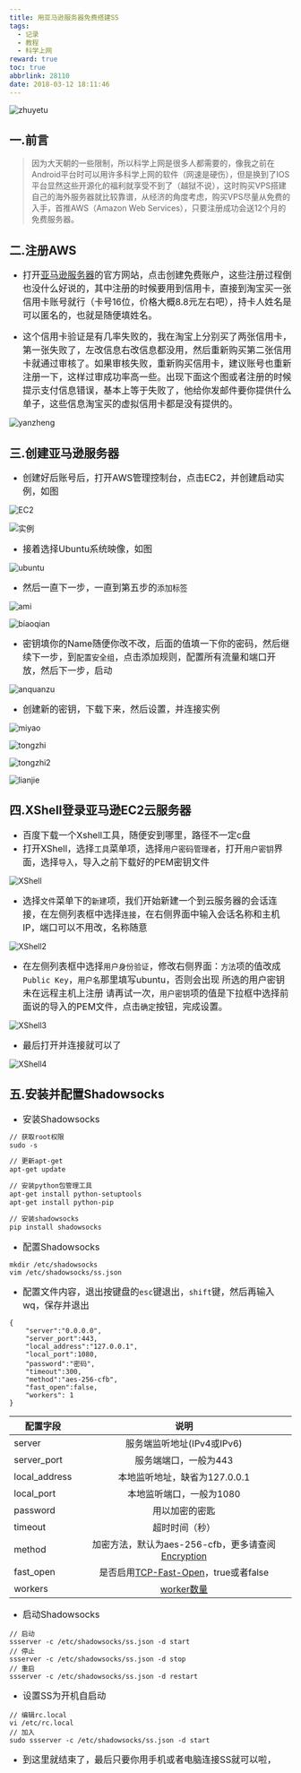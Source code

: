 ```yaml
---
title: 用亚马逊服务器免费搭建SS
tags:
  - 记录
  - 教程
  - 科学上网
reward: true
toc: true
abbrlink: 28110
date: 2018-03-12 18:11:46
---
```

![zhuyetu](https://wx3.sinaimg.cn/mw690/0068Se8Tgy1fpa7gerzu8j30jw08974n.jpg)

## 一.前言
> 因为大天朝的一些限制，所以科学上网是很多人都需要的，像我之前在Android平台时可以用许多科学上网的软件（网速是硬伤），但是换到了IOS平台显然这些开源化的福利就享受不到了（越狱不说），这时购买VPS搭建自己的海外服务器就比较靠谱，从经济的角度考虑，购买VPS尽量从免费的入手，首推AWS（Amazon Web Services），只要注册成功会送12个月的免费服务器。

<!-- more --> 

## 二.注册AWS
* <font size=3>打开[亚马逊服务器](https://amazonaws-china.com/cn/)的官方网站，点击创建免费账户，这些注册过程倒也没什么好说的，其中注册的时候要用到信用卡，直接到淘宝买一张信用卡账号就行（卡号16位，价格大概8.8元左右吧），持卡人姓名是可以匿名的，也就是随便填姓名。</font>

* <font size=3>这个信用卡验证是有几率失败的，我在淘宝上分别买了两张信用卡，第一张失败了，左改信息右改信息都没用，然后重新购买第二张信用卡就通过审核了。如果审核失败，重新购买信用卡，建议账号也重新注册一下，这样过审成功率高一些。出现下面这个图或者注册的时候提示支付信息错误，基本上等于失败了，他给你发邮件要你提供什么单子，这些信息淘宝买的虚拟信用卡都是没有提供的。</font>

![yanzheng](https://wx2.sinaimg.cn/mw690/0068Se8Tgy1fpa9n3zu1gj30pf0aqq2y.jpg)

## 三.创建亚马逊服务器
* <font size=3>创建好后账号后，打开AWS管理控制台，点击EC2，并创建启动实例，如图</font>

![EC2](https://wx2.sinaimg.cn/mw690/0068Se8Tgy1fpa9vts2eij316y0m7q5q.jpg)

![实例](https://wx1.sinaimg.cn/mw690/0068Se8Tgy1fpa9yqqi9fj30l904dweh.jpg)

* <font size=3>接着选择Ubuntu系统映像，如图</font>

![ubuntu](https://wx3.sinaimg.cn/mw690/0068Se8Tgy1fpaa0nov52j31a70k5gom.jpg)

* <font size=3>然后一直下一步，一直到第五步的`添加标签`</font>

![ami](https://wx3.sinaimg.cn/mw690/0068Se8Tgy1fpaa3sr2sjj31700kpgnj.jpg)

![biaoqian](https://wx1.sinaimg.cn/mw690/0068Se8Tgy1fpaa5np8nnj316t0kfmxy.jpg)

* <font size=3>密钥填你的Name随便你改不改，后面的值填一下你的密码，然后继续下一步，到`配置安全组`，点击添加规则，配置所有流量和端口开放，然后下一步，启动</font>

![anquanzu](https://wx3.sinaimg.cn/mw690/0068Se8Tgy1fpaa9t6ppkj316q0f475c.jpg)

* <font size=3>创建新的密钥，下载下来，然后设置，并连接实例</font>

![miyao](https://wx2.sinaimg.cn/mw690/0068Se8Tgy1fpaafnhym7j30zt0icwg5.jpg)

![tongzhi](https://wx3.sinaimg.cn/mw690/0068Se8Tgy1fpaahwwmc3j30xw07q3z3.jpg)

![tongzhi2](https://wx2.sinaimg.cn/mw690/0068Se8Tgy1fpaahwfzbzj30xs0c3tae.jpg)

![lianjie](https://wx1.sinaimg.cn/mw690/0068Se8Tgy1fpaal348c4j311q0bp3z0.jpg)

## 四.XShell登录亚马逊EC2云服务器
* <font size=3>百度下载一个Xshell工具，随便安到哪里，路径不一定c盘</font>
* <font size=3>打开XShell，选择`工具`菜单项，选择`用户密码管理者`，打开`用户密钥`界面，选择`导入`，导入之前下载好的PEM密钥文件</font>

![XShell](https://wx3.sinaimg.cn/mw690/0068Se8Tgy1fpaasal1bdj30hz0hadgg.jpg)

* <font size=3>选择`文件`菜单下的`新建`项，我们开始新建一个到云服务器的会话连接，在左侧列表框中选择`连接`，在右侧界面中输入会话名称和主机IP，端口可以不用改，名称随意</font>

![XShell2](https://wx2.sinaimg.cn/mw690/0068Se8Tgy1fpaaw1w7rsj30hp0hcjs7.jpg)

* <font size=3>在左侧列表框中选择`用户身份验证`，修改右侧界面：`方法`项的值改成`Public Key`，`用户名`那里填写ubuntu，否则会出现 所选的用户密钥未在远程主机上注册 请再试一次，`用户密钥`项的值是下拉框中选择前面说的导入的PEM文件，点击`确定`按钮，完成设置。</font>

![XShell3](https://wx4.sinaimg.cn/mw690/0068Se8Tgy1fpab06cakij30h50h60tj.jpg)

* <font size=3>最后打开并连接就可以了</font>

![XShell4](https://wx3.sinaimg.cn/mw690/0068Se8Tgy1fpab1vqkojj30gp0aomxd.jpg)

## 五.安装并配置Shadowsocks
* <font size=3>安装Shadowsocks</font>
``` html
// 获取root权限
sudo -s

// 更新apt-get
apt-get update

// 安装python包管理工具
apt-get install python-setuptools
apt-get install python-pip

// 安装shadowsocks
pip install shadowsocks
```
* <font size=3>配置Shadowsocks</font>
```
mkdir /etc/shadowsocks
vim /etc/shadowsocks/ss.json
```
* <font size=3>配置文件内容，退出按键盘的`esc`键退出，`shift`键，然后再输入wq，保存并退出</font>
```
{
    "server":"0.0.0.0",
    "server_port":443,
    "local_address":"127.0.0.1",
    "local_port":1080,
    "password":"密码",
    "timeout":300,
    "method":"aes-256-cfb",
    "fast_open":false,
    "workers": 1
}
```

| 配置字段        | 说明           |
| ------------- |:-------------:|
| server      | 服务端监听地址(IPv4或IPv6) |
| server_port      | 服务端端口，一般为443      |
| local_address | 本地监听地址，缺省为127.0.0.1      |
| local_port      | 本地监听端口，一般为1080 |
| password      | 用以加密的密匙      |
| timeout | 超时时间（秒）      |
| method      | 加密方法，默认为aes-256-cfb，更多请查阅[Encryption](https://github.com/shadowsocks/shadowsocks/wiki/Encryption) |
| fast_open      | 是否启用[TCP-Fast-Open](https://github.com/shadowsocks/shadowsocks/wiki/TCP-Fast-Open)，true或者false      |
| workers | [worker数量](https://github.com/shadowsocks/shadowsocks/wiki/Workers)      |

* <font size=3>启动Shadowsocks</font>
```
// 启动
ssserver -c /etc/shadowsocks/ss.json -d start 
// 停止
ssserver -c /etc/shadowsocks/ss.json -d stop 
// 重启
ssserver -c /etc/shadowsocks/ss.json -d restart
```
* <font size=3>设置SS为开机自启动</font>
```
// 编辑rc.local
vi /etc/rc.local
// 加入
sudo ssserver -c /etc/shadowsocks/ss.json -d start
```
* <font size=3>到这里就结束了，最后只要你用手机或者电脑连接SS就可以啦，</font>